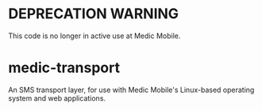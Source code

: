 # DEPRECATION WARNING

This code is no longer in active use at Medic Mobile.

medic-transport
===============

An SMS transport layer, for use with Medic Mobile's Linux-based operating system and web applications.

